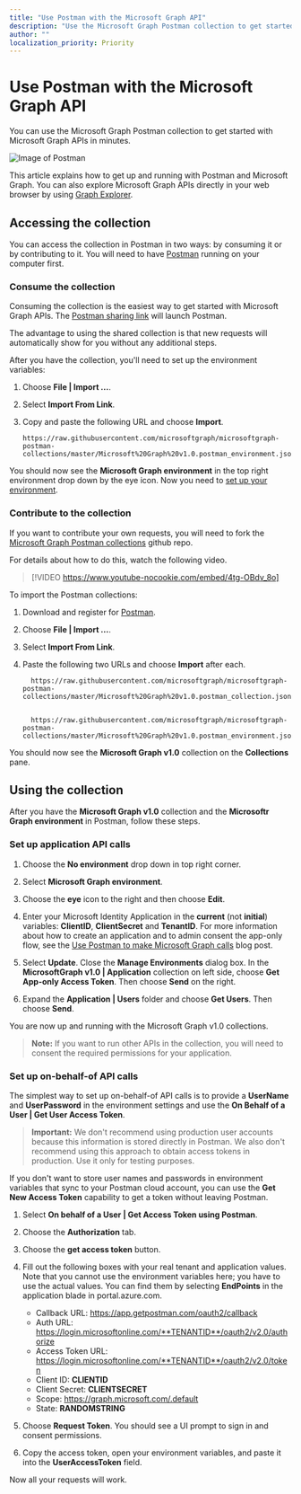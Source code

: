 ```yaml
---
title: "Use Postman with the Microsoft Graph API"
description: "Use the Microsoft Graph Postman collection to get started with Microsoft Graph APIs in minutes."
author: ""
localization_priority: Priority
---
```


# Use Postman with the Microsoft Graph API

You can use the Microsoft Graph Postman collection to get started with Microsoft Graph APIs in minutes.

![Image of Postman](https://github.com/microsoftgraph/microsoftgraph-postman-collections/blob/master/images/postman.png?raw=true)

This article explains how to get up and running with Postman and Microsoft Graph. You can also explore Microsoft Graph APIs directly in your web browser by using [Graph Explorer](https://developer.microsoft.com/graph/graph-explorer).

## Accessing the collection
You can access the collection in Postman in two ways: by consuming it or by contributing to it. You will need to have [Postman](https://www.getpostman.com/) running on your computer first.

### Consume the collection
Consuming the collection is the easiest way to get started with Microsoft Graph APIs. The [Postman sharing link](https://www.getpostman.com/collections/d89a737b5f0c0825898a) will launch Postman.

The advantage to using the shared collection is that new requests will automatically show for you without any additional steps.

After you have the collection, you'll need to set up the environment variables:

1. Choose **File | Import ...**.
2. Select **Import From Link**.
3. Copy and paste the following URL and choose **Import**.
 
    ```
    https://raw.githubusercontent.com/microsoftgraph/microsoftgraph-postman-collections/master/Microsoft%20Graph%20v1.0.postman_environment.json
    ```

You should now see the **Microsoft Graph environment** in the top right environment drop down by the eye icon. Now you need to  [set up your environment](#using-the-collection).

### Contribute to the collection
If you want to contribute your own requests, you will need to fork the [Microsoft Graph Postman collections](https://github.com/microsoftgraph/microsoftgraph-postman-collections) github repo. 

For details about how to do this, watch the following video.

> [!VIDEO https://www.youtube-nocookie.com/embed/4tg-OBdv_8o]

To import the Postman collections:

1. Download and register for [Postman](https://www.getpostman.com/).
2. Choose **File | Import ...**.
3. Select **Import From Link**.
4. Paste the following two URLs and choose **Import** after each.

    ```
      https://raw.githubusercontent.com/microsoftgraph/microsoftgraph-postman-collections/master/Microsoft%20Graph%20v1.0.postman_collection.json
      
    ```
    ```
      https://raw.githubusercontent.com/microsoftgraph/microsoftgraph-postman-collections/master/Microsoft%20Graph%20v1.0.postman_environment.json

    ```

You should now see the **Microsoft Graph v1.0** collection on the **Collections** pane.

## Using the collection
After you have the **Microsoft Graph v1.0** collection and the **Microsoftr Graph environment** in Postman, follow these steps.

### Set up application API calls

1. Choose the **No environment** drop down in top right corner.
2. Select **Microsoft Graph environment**.
3. Choose the **eye** icon to the right and then choose **Edit**.
4. Enter your Microsoft Identity Application in the **current** (not **initial**) variables: **ClientID**, **ClientSecret** and **TenantID**. 
 For more information about how to create an application and to admin consent the app-only flow, see the [Use Postman to make Microsoft Graph calls](https://developer.microsoft.com/en-us/graph/blogs/30daysmsgraph-day-13-postman-to-make-microsoft-graph-calls/) blog post.

5. Select **Update**. Close the **Manage Environments** dialog box. In the **MicrosoftGraph v1.0 | Application** collection on left side, choose **Get App-only Access Token**. Then choose **Send** on the right.
6. Expand the **Application | Users** folder and choose **Get Users**. Then choose **Send**.

You are now up and running with the Microsoft Graph v1.0 collections.

>**Note:** If you want to run other APIs in the collection, you will need to consent the required permissions for your application.

### Set up on-behalf-of API calls
The simplest way to set up on-behalf-of API calls is to provide a **UserName** and **UserPassword** in the environment settings and use the **On Behalf of a User | Get User Access Token**. 

>**Important:** We don't recommend using production user accounts because this information is stored directly in Postman. We also don't  recommend using this approach to obtain access tokens in production. Use it only for testing purposes.

If you don't want to store user names and passwords in environment variables that sync to your Postman cloud account, you can use the  **Get New Access Token** capability to get a token without leaving Postman.

1. Select **On behalf of a User | Get Access Token using Postman**.
2. Choose the **Authorization** tab.
3. Choose the **get access token** button.
4. Fill out the following boxes with your real tenant and application values. Note that you cannot use the environment variables here; you have to use the actual values. You can find them by selecting **EndPoints** in the application blade in portal.azure.com.

    - Callback URL: https://app.getpostman.com/oauth2/callback
    - Auth URL: https://login.microsoftonline.com/**TENANTID**/oauth2/v2.0/authorize
    - Access Token URL: https://login.microsoftonline.com/**TENANTID**/oauth2/v2.0/token
    - Client ID: **CLIENTID**
    - Client Secret: **CLIENTSECRET**
    - Scope: https://graph.microsoft.com/.default
    - State: **RANDOMSTRING**
 
5. Choose **Request Token**. You should see a UI prompt to sign in and consent permissions.
6. Copy the access token, open your environment variables, and paste it into the **UserAccessToken** field.

Now all your requests will work.
